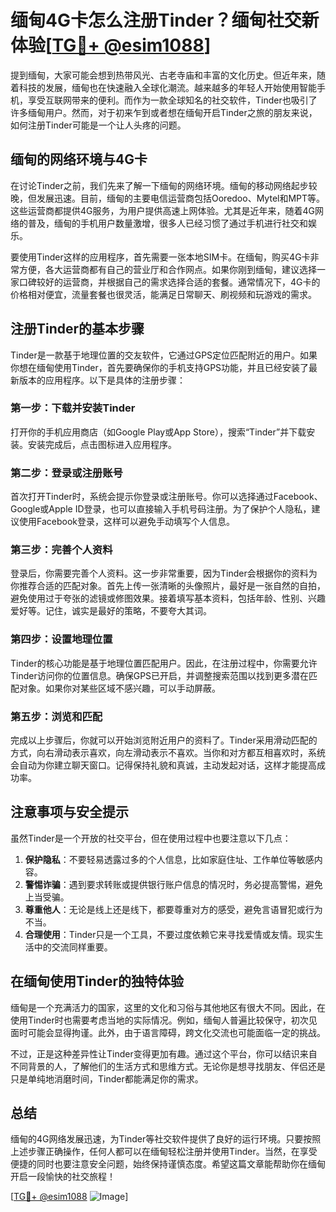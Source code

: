 # 缅甸4G卡怎么注册Tinder？缅甸社交新体验[[TG💪+ @esim1088](https://t.me/s/esim1088)]

提到缅甸，大家可能会想到热带风光、古老寺庙和丰富的文化历史。但近年来，随着科技的发展，缅甸也在快速融入全球化潮流。越来越多的年轻人开始使用智能手机，享受互联网带来的便利。而作为一款全球知名的社交软件，Tinder也吸引了许多缅甸用户。然而，对于初来乍到或者想在缅甸开启Tinder之旅的朋友来说，如何注册Tinder可能是一个让人头疼的问题。

## 缅甸的网络环境与4G卡

在讨论Tinder之前，我们先来了解一下缅甸的网络环境。缅甸的移动网络起步较晚，但发展迅速。目前，缅甸的主要电信运营商包括Ooredoo、Mytel和MPT等。这些运营商都提供4G服务，为用户提供高速上网体验。尤其是近年来，随着4G网络的普及，缅甸的手机用户数量激增，很多人已经习惯了通过手机进行社交和娱乐。

要使用Tinder这样的应用程序，首先需要一张本地SIM卡。在缅甸，购买4G卡非常方便，各大运营商都有自己的营业厅和合作网点。如果你刚到缅甸，建议选择一家口碑较好的运营商，并根据自己的需求选择合适的套餐。通常情况下，4G卡的价格相对便宜，流量套餐也很灵活，能满足日常聊天、刷视频和玩游戏的需求。

## 注册Tinder的基本步骤

Tinder是一款基于地理位置的交友软件，它通过GPS定位匹配附近的用户。如果你想在缅甸使用Tinder，首先要确保你的手机支持GPS功能，并且已经安装了最新版本的应用程序。以下是具体的注册步骤：

### 第一步：下载并安装Tinder

打开你的手机应用商店（如Google Play或App Store），搜索“Tinder”并下载安装。安装完成后，点击图标进入应用程序。

### 第二步：登录或注册账号

首次打开Tinder时，系统会提示你登录或注册账号。你可以选择通过Facebook、Google或Apple ID登录，也可以直接输入手机号码注册。为了保护个人隐私，建议使用Facebook登录，这样可以避免手动填写个人信息。

### 第三步：完善个人资料

登录后，你需要完善个人资料。这一步非常重要，因为Tinder会根据你的资料为你推荐合适的匹配对象。首先上传一张清晰的头像照片，最好是一张自然的自拍，避免使用过于夸张的滤镜或修图效果。接着填写基本资料，包括年龄、性别、兴趣爱好等。记住，诚实是最好的策略，不要夸大其词。

### 第四步：设置地理位置

Tinder的核心功能是基于地理位置匹配用户。因此，在注册过程中，你需要允许Tinder访问你的位置信息。确保GPS已开启，并调整搜索范围以找到更多潜在匹配对象。如果你对某些区域不感兴趣，可以手动屏蔽。

### 第五步：浏览和匹配

完成以上步骤后，你就可以开始浏览附近用户的资料了。Tinder采用滑动匹配的方式，向右滑动表示喜欢，向左滑动表示不喜欢。当你和对方都互相喜欢时，系统会自动为你建立聊天窗口。记得保持礼貌和真诚，主动发起对话，这样才能提高成功率。

## 注意事项与安全提示

虽然Tinder是一个开放的社交平台，但在使用过程中也要注意以下几点：

1. **保护隐私**：不要轻易透露过多的个人信息，比如家庭住址、工作单位等敏感内容。
2. **警惕诈骗**：遇到要求转账或提供银行账户信息的情况时，务必提高警惕，避免上当受骗。
3. **尊重他人**：无论是线上还是线下，都要尊重对方的感受，避免言语冒犯或行为不当。
4. **合理使用**：Tinder只是一个工具，不要过度依赖它来寻找爱情或友情。现实生活中的交流同样重要。

## 在缅甸使用Tinder的独特体验

缅甸是一个充满活力的国家，这里的文化和习俗与其他地区有很大不同。因此，在使用Tinder时也需要考虑当地的实际情况。例如，缅甸人普遍比较保守，初次见面时可能会显得拘谨。此外，由于语言障碍，跨文化交流也可能面临一定的挑战。

不过，正是这种差异性让Tinder变得更加有趣。通过这个平台，你可以结识来自不同背景的人，了解他们的生活方式和思维方式。无论你是想寻找朋友、伴侣还是只是单纯地消磨时间，Tinder都能满足你的需求。

## 总结

缅甸的4G网络发展迅速，为Tinder等社交软件提供了良好的运行环境。只要按照上述步骤正确操作，任何人都可以在缅甸轻松注册并使用Tinder。当然，在享受便捷的同时也要注意安全问题，始终保持谨慎态度。希望这篇文章能帮助你在缅甸开启一段愉快的社交旅程！

[[TG💪+ @esim1088](https://t.me/s/esim1088) ![Image](https://i.postimg.cc/4NQfJmqS/Snipaste-2025-05-13-00-14-12.png)]